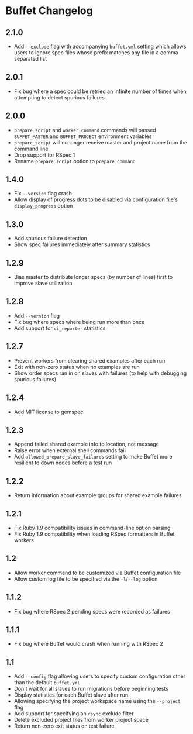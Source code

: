 # Buffet Changelog

## 2.1.0

* Add `--exclude` flag with accompanying `buffet.yml` setting which allows
  users to ignore spec files whose prefix matches any file in a comma separated
  list

## 2.0.1

* Fix bug where a spec could be retried an infinite number of times when attempting
  to detect spurious failures

## 2.0.0

* `prepare_script` and `worker_command` commands will passed `BUFFET_MASTER`
  and `BUFFET_PROJECT` environment variables
* `prepare_script` will no longer receive master and project name from the
  command line
* Drop support for RSpec 1
* Rename `prepare_script` option to `prepare_command`

## 1.4.0

* Fix `--version` flag crash
* Allow display of progress dots to be disabled via configuration file's
  `display_progress` option

## 1.3.0

* Add spurious failure detection
* Show spec failures immediately after summary statistics

## 1.2.9

* Bias master to distribute longer specs (by number of lines) first to
  improve slave utilization

## 1.2.8

* Add `--version` flag
* Fix bug where specs where being run more than once
* Add support for `ci_reporter` statistics

## 1.2.7

* Prevent workers from clearing shared examples after each run
* Exit with non-zero status when no examples are run
* Show order specs ran in on slaves with failures (to help with debugging
  spurious failures)

## 1.2.4

* Add MIT license to gemspec

## 1.2.3

* Append failed shared example info to location, not message
* Raise error when external shell commands fail
* Add `allowed_prepare_slave_failures` setting to make Buffet more resilient
  to down nodes before a test run

## 1.2.2

* Return information about example groups for shared example failures

## 1.2.1

* Fix Ruby 1.9 compatibility issues in command-line option parsing
* Fix Ruby 1.9 compatibility when loading RSpec formatters in Buffet workers

## 1.2

* Allow worker command to be customized via Buffet configuration file
* Allow custom log file to be specified via the `-l`/`--log` option

## 1.1.2

* Fix bug where RSpec 2 pending specs were recorded as failures

## 1.1.1

* Fix bug where Buffet would crash when running with RSpec 2

## 1.1

* Add `--config` flag allowing users to specify custom configuration other
  than the default `buffet.yml`
* Don't wait for all slaves to run migrations before beginning tests
* Display statistics for each Buffet slave after run
* Allowing specifying the project workspace name using the `--project` flag
* Add support for specifying an `rsync` exclude filter
* Delete excluded project files from worker project space
* Return non-zero exit status on test failure
